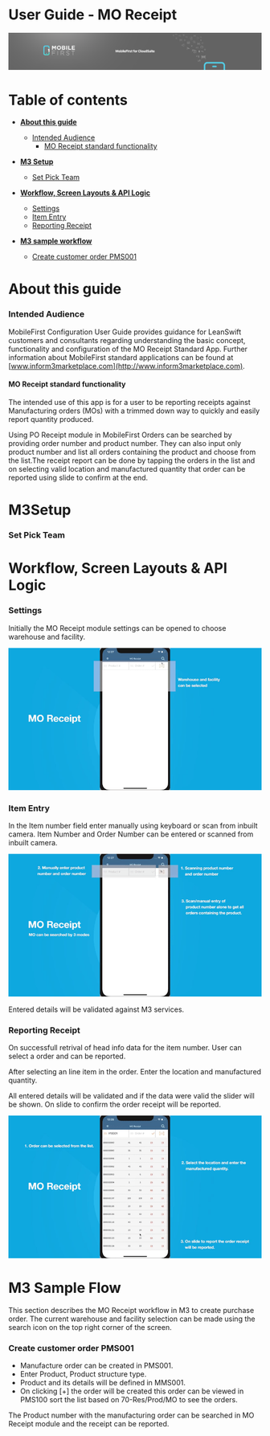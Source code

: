 # User Guide - MO Receipt

<img src="../../../images/banner-mobilefirst-cloudsuite.jpg" alt="banner" style="zoom:100%;" />



# Table of contents

- **[About this guide](#about-this-guide)**
  - [Intended Audience](#intended-audience)
    - [MO Receipt standard functionality](#std-func)
- **[M3 Setup](#m3-setup)**

  - [Set Pick Team](#set-pick-team)

- **[Workflow, Screen Layouts & API Logic](#wrk)**
  
  - [Settings](#settings)
  - [Item Entry](#itno)
  - [Reporting Receipt](#submit-scr)
  
- **[M3 sample workflow](#m3sample)**

  - [Create customer order PMS001](#crt-pms)

  

# <a name="about-this-guide"></a>About this guide

### <a name="intended-audience"></a>Intended Audience

MobileFirst Configuration User Guide provides guidance for LeanSwift customers and consultants regarding understanding the basic concept, functionality and configuration of the MO Receipt Standard App. Further information about MobileFirst standard applications can be found at [www.inform3marketplace.com](http://www.inform3marketplace.com).

#### **<a name="std-func"></a>MO Receipt standard functionality**

The intended use of this app is for a user to be reporting receipts against Manufacturing orders (MOs) with a trimmed down way to quickly and easily report quantity produced.

Using PO Receipt module in MobileFirst Orders can be searched by providing order number and product number. They can also input only product number and list all orders containing the product and choose from the list.The receipt report can be done by tapping the orders in the list and on selecting valid location and manufactured quantity that order can be reported using slide to confirm at the end.



# **<a name="wrk"></a>M3Setup**

### <a name="set-pick-team"></a>Set Pick Team

<!-- Setting up HPTEAM for the users -->



# **<a name="wrk"></a>Workflow, Screen Layouts & API Logic**

### <a name="settings"></a>Settings

Initially the MO Receipt module settings can be opened to choose warehouse and facility.

<img src="../images/MORE/1.gif" style="zoom:100%;" />



### <a name="itno"></a>Item Entry #

In the Item number field enter manually using keyboard or scan from inbuilt camera. Item Number and Order Number can be entered or scanned from inbuilt camera.

<img src="../images/MORE/2.gif" style="zoom:100%;" />

Entered details will be validated against M3 services.

### <a name="submit-scr"></a>Reporting Receipt

On successfull retrival of head info data for the item number. User can select a order and can be reported.

After selecting an line item in the order. Enter the location and manufactured quantity.

All entered details will be validated and if the data were valid the slider will be shown. On slide to confirm the order receipt will be reported.

<img src="../images/MORE/3.gif" style="zoom:100%;" />

# <a name="m3sample"></a>M3 Sample Flow

This section describes the MO Receipt workflow in M3 to create purchase order. The current warehouse and facility selection can be made using the search icon on the top right corner of the screen.

### <a name="crt-pms"></a>Create customer order PMS001

- Manufacture order can be created in PMS001.
- Enter Product, Product structure type.
- Product and its details will be defined in MMS001.
- On clicking [+] the order will be created this order can be viewed in PMS100 sort the list based on 70-Res/Prod/MO to see the orders.

The Product number with the manufacturing order can be searched in MO Receipt module and the receipt can be reported.